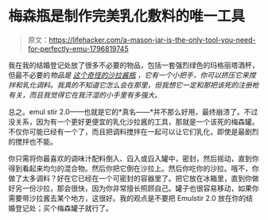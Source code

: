 # 梅森瓶是制作完美乳化敷料的唯一工具

> 原文：<https://lifehacker.com/a-mason-jar-is-the-only-tool-you-need-for-perfectly-emu-1796819745>

我在我的结婚登记处放了很多不必要的物品，包括一套强烈绿色的玛格丽塔酒杯，但最不必要的*物品是 [这个奇怪的沙拉酱瓶](https://www.amazon.com/dp/B00DVGLJI2/ref=asc_df_B00DVGLJI25070744/?asc_campaign=InlineText&asc_refurl=https://lifehacker.com/a-mason-jar-is-the-only-tool-you-need-for-perfectly-emu-1796819745&asc_source=&creative=394997&creativeASIN=B00DVGLJI2&hvadid=194812759407&hvdev=c&hvdvcmdl=&hvlocint=&hvlocphy=1024543&hvnetw=g&hvpone=&hvpos=1o2&hvptwo=&hvqmt=&hvrand=2301166105173268319&hvtargid=pla-313840803289&linkCode=df0&tag=kinjalifehackerlink-20) ，它有一个小把手，你可以挤压它来搅拌和乳化调料。我真的不知道它怎么会在那里，但我想它一定和那把该死的注册枪有关，而且我觉得它在我汗湿的小手里有多强大。* 



总之。emul stir 2.0——也就是它的*真名——*并不那么好用，最终崩溃了。不过没关系，因为有一个更好更便宜的乳化沙拉酱的工具，那就是一个该死的梅森罐。不仅你可能已经有一个了，而且把调料搅拌在一起可以让它们乳化，即使是最剧烈的搅拌也不能。

你只需将你最喜欢的调味汁配料倒入、舀入或舀入罐中，密封，然后摇动，直到你得到看起来均匀的混合物。然后你把它倒在沙拉上。然后你吃你的沙拉。哦不，你做了太多调料？好在它已经在一个可密封的容器里了。把它放在冰箱里，直到你做好另一份沙拉，那会很快，因为你非常擅长照顾自己。罐子也很容易移动，如果你需要带沙拉酱去某个地方，这很好。我的观点是不要把 Emulstir 2.0 放在你的结婚登记处；买个梅森罐子就行了。